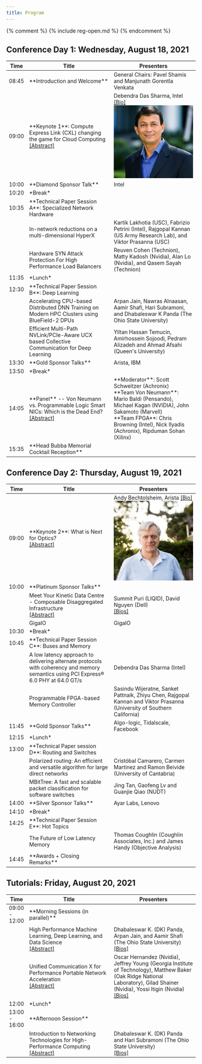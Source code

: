 ```yaml
---
title: Program
---
```

{% comment %}
{% include reg-open.md %}
{% endcomment %}

## Conference Day 1: Wednesday, August 18, 2021

<table>
<colgroup>
<col width="10%" />
<col width="45%" />
<col width="45%" />
</colgroup>
<thead>
<tr class="header">
<th>Time</th>
<th>Title</th>
<th>Presenters</th>
</tr>
</thead>
<tbody>

<tr>
<td markdown="span">08:45</td>
<td markdown="span">**Introduction and Welcome**</td>
<td markdown="span">General Chairs: Pavel Shamis and Manjunath Gorentla Venkata</td>
</tr>

<tr>
<td markdown="span">09:00</td>
<td markdown="span">**Keynote 1**: Compute Express Link (CXL) changing the game for Cloud Computing
<br>
<a href="assets/txt/dds_abstract.txt">[Abstract]</a>
</td>
<td markdown="span"> Debendra Das Sharma, Intel <a href="assets/txt/dds_bio.txt">[Bio]</a>
<br>
<img src="assets/img/dds_photo.png" alt="Dr. Debendra Das Sharma">
</td>
</tr>

<tr>
<td markdown="span">10:00</td>
<td markdown="span">**Diamond Sponsor Talk**</td>
<td markdown="span">Intel</td>
</tr>

<tr>
<td markdown="span">10:20</td>
<td markdown="span">*Break*</td>
<td markdown="span"></td>
</tr>

<tr>
<td markdown="span">10:35</td>
<td markdown="span">**Technical Paper Session A**: Specialized Network Hardware</td>
<td markdown="span"></td>
</tr>

<tr>
<td markdown="span"></td>
<td markdown="span">In-network reductions on a multi-dimensional HyperX</td>
<td markdown="span">Kartik Lakhotia (USC), Fabrizio Petrini (Intel), Rajgopal Kannan (US Army Research Lab), and Viktor Prasanna (USC)</td>
</tr>

<tr>
<td markdown="span"></td>
<td markdown="span">Hardware SYN Attack Protection For High Performance Load Balancers</td>
<td markdown="span">Reuven Cohen (Technion), Matty Kadosh (Nvidia), Alan Lo (Nvidia), and Qasem Sayah (Technion)</td>
</tr>

<tr>
<td markdown="span">11:35</td>
<td markdown="span">*Lunch*</td>
<td markdown="span"></td>
</tr>

<tr>
<td markdown="span">12:30</td>
<td markdown="span">**Technical Paper Session B**: Deep Learning</td>
<td markdown="span"></td>
</tr>

<tr>
<td markdown="span"></td>
<td markdown="span">Accelerating CPU-based Distributed DNN Training on Modern HPC Clusters using BlueField-2 DPUs</td>
<td markdown="span">Arpan Jain, Nawras Alnaasan, Aamir Shafi, Hari Subramoni, and Dhabaleswar K Panda (The Ohio State University)</td>
</tr>

<tr>
<td markdown="span"></td>
<td markdown="span">Efficient Multi-Path NVLink/PCIe-Aware UCX based Collective Communication for Deep Learning</td>
<td markdown="span">Yiltan Hassan Temucin, Amirhossein Sojoodi, Pedram Alizadeh and Ahmad Afsahi (Queen's University)</td>
</tr>

<tr>
<td markdown="span">13:30</td>
<td markdown="span">**Gold Sponsor Talks**</td>
<td markdown="span">Arista, IBM</td>
</tr>

<tr>
<td markdown="span">13:50</td>
<td markdown="span">*Break*</td>
<td markdown="span"></td>
</tr>

<tr>
<td markdown="span">14:05</td>
<td markdown="span">**Panel** -- Von Neumann vs. Programmable Logic Smart NICs: Which is the Dead End?
<br>
<a href="assets/txt/panel_abstract.txt">[Abstract]</a>
</td>
<td markdown="span">
**Moderator**: Scott Schweitzer (Achronix) <br>
**Team Von Neumann**: Mario Baldi (Pensando), Michael Kagan (NVIDIA), John Sakamoto (Marvell) <br>
**Team FPGA**: Chris Browning (Intel), Nick Ilyadis (Achronix), Ripduman Sohan (Xilinx) <br>
</td>
</tr>

<tr>
<td markdown="span">15:35</td>
<td markdown="span">**Head Bubba Memorial Cocktail Reception**</td>
<td markdown="span"></td>
</tr>

</tbody>
</table>

## Conference Day 2: Thursday, August 19, 2021

<table>
<colgroup>
<col width="10%" />
<col width="45%" />
<col width="45%" />
</colgroup>
<thead>
<tr class="header">
<th>Time</th>
<th>Title</th>
<th>Presenters</th>
</tr>
</thead>
<tbody>

<tr>
<td markdown="span">09:00</td>
<td markdown="span">**Keynote 2**: What is Next for Optics?
<br>
<a href="assets/txt/andy_abstract.txt">[Abstract]</a>
</td>
<td markdown="span"> Andy Bechtolsheim, Arista <a href="assets/txt/andy_bio.txt">[Bio]</a>
<br>
<img src="assets/img/andy_photo.jpeg" alt="Andy Bechtolsheim">
</td>
</tr>

<tr>
<td markdown="span">10:00</td>
<td markdown="span">**Platinum Sponsor Talks**</td>
<td markdown="span"></td>
</tr>

<tr>
<td markdown="span"></td>
<td markdown="span">
Meet Your Kinetic Data Centre - Composable Disaggregated Infrastructure
<br>
<a href="assets/txt/dell_abstract.txt">[Abstract]</a>
</td>
<td markdown="span">
Summit Puri (LIQID), David Nguyen (Dell)
<br>
<a href="assets/txt/dell_bios.txt">[Bios]</a>
</td>
</tr>

<tr>
<td markdown="span"></td>
<td markdown="span">GigaIO</td>
<td markdown="span">GigaIO</td>
</tr>

<tr>
<td markdown="span">10:30</td>
<td markdown="span">*Break*</td>
<td markdown="span"></td>
</tr>

<tr>
<td markdown="span">10:45</td>
<td markdown="span">**Technical Paper Session C**: Buses and Memory</td>
<td markdown="span"></td>
</tr>

<tr>
<td markdown="span"></td>
<td markdown="span">A low latency approach to delivering alternate protocols with coherency and memory semantics using PCI Express® 6.0 PHY at 64.0 GT/s</td>
<td markdown="span">Debendra Das Sharma (Intel)</td>
</tr>

<tr>
<td markdown="span"></td>
<td markdown="span">Programmable FPGA-based Memory Controller</td>
<td markdown="span">Sasindu Wijeratne, Sanket Pattnaik, Zhiyu Chen, Rajgopal Kannan and Viktor Prasanna (University of Southern California)</td>
</tr>

<tr>
<td markdown="span">11:45</td>
<td markdown="span">**Gold Sponsor Talks**</td>
<td markdown="span">Algo-logic, Tidalscale, Facebook</td>
</tr>

<tr>
<td markdown="span">12:15</td>
<td markdown="span">*Lunch*</td>
<td markdown="span"></td>
</tr>

<tr>
<td markdown="span">13:00</td>
<td markdown="span">**Technical Paper session D**: Routing and Switches</td>
<td markdown="span"></td>
</tr>

<tr>
<td markdown="span"></td>
<td markdown="span">Polarized routing: An efficient and versatile algorithm for large direct networks</td>
<td markdown="span">Cristóbal Camarero, Carmen Martinez and Ramon Beivide (University of Cantabria)</td>
</tr>

<tr>
<td markdown="span"></td>
<td markdown="span">MBitTree: A fast and scalable packet classification for software switches</td>
<td markdown="span">Jing Tan, Gaofeng Lv and Guanjie Qiao (NUDT)</td>
</tr>

<tr>
<td markdown="span">14:00</td>
<td markdown="span">**Silver Sponsor Talks**</td>
<td markdown="span">Ayar Labs, Lenovo</td>
</tr>

<tr>
<td markdown="span">14:10</td>
<td markdown="span">*Break*</td>
<td markdown="span"></td>
</tr>

<tr>
<td markdown="span">14:25</td>
<td markdown="span">**Technical Paper Session E**: Hot Topics</td>
<td markdown="span"></td>
</tr>

<tr>
<td markdown="span"></td>
<td markdown="span">The Future of Low Latency Memory</td>
<td markdown="span">Thomas Coughlin (Coughlin Associates, Inc.) and James Handy (Objective Analysis) </td>
</tr>

<tr>
<td markdown="span">14:45</td>
<td markdown="span">**Awards + Closing Remarks**</td>
<td markdown="span"></td>
</tr>

</tbody>
</table>

## Tutorials: Friday, August 20, 2021

<table>
<colgroup>
<col width="10%" />
<col width="45%" />
<col width="45%" />
</colgroup>
<thead>
<tr class="header">
<th>Time</th>
<th>Title</th>
<th>Presenters</th>
</tr>
</thead>
<tbody>

<tr>
<td markdown="span">09:00 - 12:00</td>
<td markdown="span">**Morning Sessions (in parallel)**</td>
<td markdown="span"></td>
</tr>

<tr>
<td markdown="span"></td>
<td markdown="span">High Performance Machine Learning, Deep Learning, and Data Science
<br>
<a href="assets/txt/dl_abstract.txt">[Abstract]</a>
</td>
<td markdown="span">Dhabaleswar K. (DK) Panda, Arpan Jain, and Aamir Shafi (The Ohio State University) 
<br>
<a href="assets/txt/dl_bios.txt">[Bios]</a>
</td>
</tr>

<tr>
<td markdown="span"></td>
<td markdown="span">Unified Communication X for Performance Portable Network Acceleration
<br>
<a href="assets/txt/ucx_abstract.txt">[Abstract]</a>
</td>
<td markdown="span">Oscar Hernandez (Nvidia), Jeffrey Young (Georgia Institute of Technology), Matthew Baker (Oak Ridge National Laboratory), Gilad Shainer (Nvidia), Yossi Itigin (Nvidia)
<br>
<a href="assets/txt/ucx_bios.txt">[Bios]</a>
</td>
</tr>

<tr>
<td markdown="span">12:00</td>
<td markdown="span">*Lunch*</td>
<td markdown="span"></td>
</tr>

<tr>
<td markdown="span">13:00 - 16:00</td>
<td markdown="span">**Afternoon Session**</td>
<td markdown="span"></td>
</tr>

<tr>
<td markdown="span"></td>
<td markdown="span">Introduction to Networking Technologies for High-Performance Computing
<br>
<a href="assets/txt/networking_abstract.txt">[Abstract]</a>
</td>
<td markdown="span">Dhabaleswar K. (DK) Panda and Hari Subramoni (The Ohio State University) 
<br>
<a href="assets/txt/networking_bios.txt">[Bios]</a>
</td>
</tr>

</tbody>
</table>
